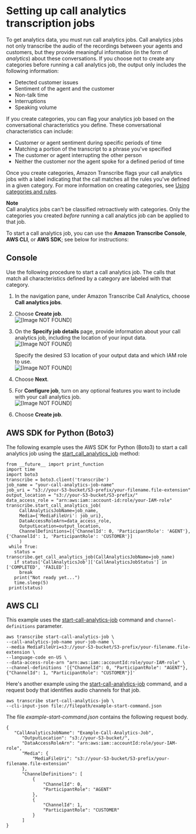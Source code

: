 # Setting up call analytics transcription jobs<a name="start-call-analytics"></a>

To get analytics data, you must run call analytics jobs\. Call analytics jobs not only transcribe the audio of the recordings between your agents and customers, but they provide meaningful information \(in the form of *analytics*\) about these conversations\. If you choose not to create any categories before running a call analytics job, the output only includes the following information:
+ Detected customer issues
+ Sentiment of the agent and the customer
+ Non\-talk time
+ Interruptions
+ Speaking volume

If you create categories, you can flag your analytics job based on the conversational characteristics you define\. These conversational characteristics can include:
+ Customer or agent sentiment during specific periods of time
+ Matching a portion of the transcript to a phrase you've specified
+ The customer or agent interrupting the other person
+ Neither the customer nor the agent spoke for a defined period of time

Once you create categories, Amazon Transcribe flags your call analytics jobs with a label indicating that the call matches all the rules you've defined in a given category\. For more information on creating categories, see [Using categories and rules](create-categories.md)\.

**Note**  
Call analytics jobs can't be classified retroactively with categories\. Only the categories you created *before* running a call analytics job can be applied to that job\.

To start a call analytics job, you can use the **Amazon Transcribe Console**, **AWS CLI**, or **AWS SDK**; see below for instructions:

## Console<a name="analytics-start-console"></a>

Use the following procedure to start a call analytics job\. The calls that match all characteristics defined by a category are labeled with that category\.

1. In the navigation pane, under Amazon Transcribe Call Analytics, choose **Call analytics jobs**\.

1. Choose **Create job**\.  
![\[Image NOT FOUND\]](http://docs.aws.amazon.com/transcribe/latest/dg/images/analytics-start.png)

1. On the **Specify job details** page, provide information about your call analytics job, including the location of your input data\.  
![\[Image NOT FOUND\]](http://docs.aws.amazon.com/transcribe/latest/dg/images/analytics-start-settings1.png)

   Specify the desired S3 location of your output data and which IAM role to use\.  
![\[Image NOT FOUND\]](http://docs.aws.amazon.com/transcribe/latest/dg/images/analytics-start-settings2.png)

1. Choose **Next**\.

1. For **Configure job**, turn on any optional features you want to include with your call analytics job\.  
![\[Image NOT FOUND\]](http://docs.aws.amazon.com/transcribe/latest/dg/images/analytics-start-configure.png)

1. Choose **Create job**\.

## AWS SDK for Python \(Boto3\)<a name="analytics-start-sdk"></a>

The following example uses the AWS SDK for Python \(Boto3\) to start a call analytics job using the [start\_call\_analytics\_job](https://boto3.amazonaws.com/v1/documentation/api/latest/reference/services/transcribe.html#TranscribeService.Client.start_call_analytics_job) method:

```
from __future__ import print_function
import time
import boto3
transcribe = boto3.client('transcribe')
job_name = "your-call-analytics-job-name"
job_uri = "s3://your-S3-bucket/S3-prefix/your-filename.file-extension"
output_location = "s3://your-S3-bucket/S3-prefix/"
data_access_role = "arn:aws:iam::account-id:role/your-IAM-role"
transcribe.start_call_analytics_job(
     CallAnalyticsJobName=job_name,
     Media={'MediaFileUri': job_uri},
     DataAccessRoleArn=data_access_role,
     OutputLocation=output_location,
     ChannelDefinitions=[{'ChannelId': 0, 'ParticipantRole': 'AGENT'},{'ChannelId': 1, 'ParticipantRole': 'CUSTOMER'}]
     )
 while True:
   status = transcribe.get_call_analytics_job(CallAnalyticsJobName=job_name)
   if status['CallAnalyticsJob']['CallAnalyticsJobStatus'] in ['COMPLETED', 'FAILED']:
     break
   print("Not ready yet...")
   time.sleep(5)
 print(status)
```

## AWS CLI<a name="analytics-start-cli"></a>

This example uses the [start\-call\-analytics\-job](https://awscli.amazonaws.com/v2/documentation/api/latest/reference/transcribe/start-call-analytics-job.html) command and `channel-definitions` parameter\.

```
aws transcribe start-call-analytics-job \
--call-analytics-job-name your-job-name \
--media MediaFileUri=s3://your-S3-bucket/S3-prefix/your-filename.file-extension \
--language-code en-US \
--data-access-role-arn "arn:aws:iam::accountId:role/your-IAM-role" \
--channel-definitions '[{"ChannelId": 0, "ParticipantRole": "AGENT"},{"ChannelId": 1, "ParticipantRole": "CUSTOMER"}]'
```

Here's another example using the [start\-call\-analytics\-job](https://awscli.amazonaws.com/v2/documentation/api/latest/reference/transcribe/start-call-analytics-job.html) command, and a request body that identifies audio channels for that job\.

```
aws transcribe start-call-analytics-job \
--cli-input-json file://filepath/example-start-command.json
```

The file *example\-start\-command\.json* contains the following request body\.

```
{
   "CallAnalyticsJobName": "Example-Call-Analytics-Job",
      "OutputLocation": "s3://your-S3-bucket/",
      "DataAccessRoleArn": "arn:aws:iam::accountId:role/your-IAM-role",
      "Media": {
          "MediaFileUri": "s3://your-S3-bucket/S3-prefix/your-filename.file-extension"
      },
      "ChannelDefinitions": [
          {
              "ChannelId": 0,
              "ParticipantRole": "AGENT"
          },
          {
              "ChannelId": 1,
              "ParticipantRole": "CUSTOMER"
          }
      ]
}
```